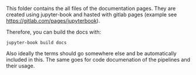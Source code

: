 This folder contains the all files of the documentation pages. 
They are created using jupyter-book and hasted with gitlab pages (example see https://gitlab.com/pages/jupyterbook).


Therefore, you can build the docs with:
```
jupyter-book build docs
```

Also ideally the terms should go somewhere else and be automatically included in this.
The same goes for code documenation of the pipelines and their usage.


